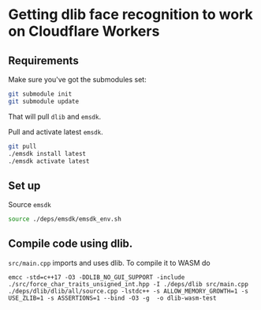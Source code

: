 # Getting dlib face recognition to work on Cloudflare Workers
## Requirements
Make sure you've got the submodules set:
```sh
git submodule init
git submodule update
```
That will pull `dlib` and `emsdk`.

Pull and activate latest `emsdk`.
```sh
git pull
./emsdk install latest
./emsdk activate latest
```

## Set up
Source `emsdk`
```sh
source ./deps/emsdk/emsdk_env.sh
```

## Compile code using dlib.
`src/main.cpp` imports and uses dlib. To compile it to WASM do
```
emcc -std=c++17 -O3 -DDLIB_NO_GUI_SUPPORT -include ./src/force_char_traits_unsigned_int.hpp -I ./deps/dlib src/main.cpp ./deps/dlib/dlib/all/source.cpp -lstdc++ -s ALLOW_MEMORY_GROWTH=1 -s USE_ZLIB=1 -s ASSERTIONS=1 --bind -O3 -g  -o dlib-wasm-test
```
